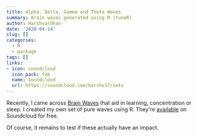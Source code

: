```yaml
---
title: Alpha, Delta, Gamma and Theta Waves
summary: Brain waves generated using R (tuneR)
author: Harshvardhan
date: '2020-04-14'
slug: []
categories:
  - R
  - package
tags: []
links:
- icon: soundcloud
  icon_pack: fab
  name: Soundcloud
  url: https://soundcloud.com/harshv17/sets
---
```


Recently, I came across [Brain Waves](https://choosemuse.com/blog/a-deep-dive-into-brainwaves-brainwave-frequencies-explained-2/) that aid in learning, concentration or sleep. I created my own set of pure waves using R. They're [available](https://soundcloud.com/harshv17/sets) on Soundcloud for free.

Of course, it remains to test if these actually have an impact.
